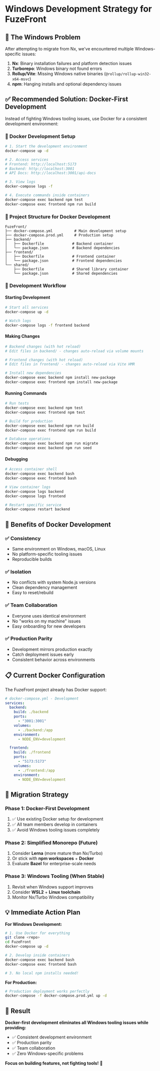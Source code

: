 # Windows Development Strategy for FuzeFront

## 🚨 The Windows Problem

After attempting to migrate from Nx, we've encountered multiple Windows-specific issues:

1. **Nx**: Binary installation failures and platform detection issues
2. **Turborepo**: Windows binary not found errors  
3. **Rollup/Vite**: Missing Windows native binaries (`@rollup/rollup-win32-x64-msvc`)
4. **npm**: Hanging installs and optional dependency issues

## ✅ Recommended Solution: Docker-First Development

Instead of fighting Windows tooling issues, use Docker for a consistent development environment:

### 🐳 Docker Development Setup

```bash
# 1. Start the development environment
docker-compose up -d

# 2. Access services
# Frontend: http://localhost:5173
# Backend: http://localhost:3001  
# API Docs: http://localhost:3001/api-docs

# 3. View logs
docker-compose logs -f

# 4. Execute commands inside containers
docker-compose exec backend npm test
docker-compose exec frontend npm run build
```

### 📁 Project Structure for Docker Development

```
FuzeFront/
├── docker-compose.yml          # Main development setup
├── docker-compose.prod.yml     # Production setup  
├── backend/
│   ├── Dockerfile             # Backend container
│   └── package.json           # Backend dependencies
├── frontend/
│   ├── Dockerfile             # Frontend container  
│   └── package.json           # Frontend dependencies
└── shared/
    ├── Dockerfile             # Shared library container
    └── package.json           # Shared dependencies
```

### 🔧 Development Workflow

#### Starting Development
```bash
# Start all services
docker-compose up -d

# Watch logs
docker-compose logs -f frontend backend
```

#### Making Changes
```bash
# Backend changes (with hot reload)
# Edit files in backend/ - changes auto-reload via volume mounts

# Frontend changes (with hot reload)  
# Edit files in frontend/ - changes auto-reload via Vite HMR

# Install new dependencies
docker-compose exec backend npm install new-package
docker-compose exec frontend npm install new-package
```

#### Running Commands
```bash
# Run tests
docker-compose exec backend npm test
docker-compose exec frontend npm test

# Build for production
docker-compose exec backend npm run build
docker-compose exec frontend npm run build

# Database operations
docker-compose exec backend npm run migrate
docker-compose exec backend npm run seed
```

#### Debugging
```bash
# Access container shell
docker-compose exec backend bash
docker-compose exec frontend bash

# View container logs
docker-compose logs backend
docker-compose logs frontend

# Restart specific service
docker-compose restart backend
```

## 🎯 Benefits of Docker Development

### ✅ **Consistency**
- Same environment on Windows, macOS, Linux
- No platform-specific tooling issues
- Reproducible builds

### ✅ **Isolation**
- No conflicts with system Node.js versions
- Clean dependency management
- Easy to reset/rebuild

### ✅ **Team Collaboration**
- Everyone uses identical environment
- No "works on my machine" issues
- Easy onboarding for new developers

### ✅ **Production Parity**
- Development mirrors production exactly
- Catch deployment issues early
- Consistent behavior across environments

## 📋 Current Docker Configuration

The FuzeFront project already has Docker support:

```yaml
# docker-compose.yml - Development
services:
  backend:
    build: ./backend
    ports:
      - "3001:3001"
    volumes:
      - ./backend:/app
    environment:
      - NODE_ENV=development

  frontend:
    build: ./frontend  
    ports:
      - "5173:5173"
    volumes:
      - ./frontend:/app
    environment:
      - NODE_ENV=development
```

## 🚀 Migration Strategy

### Phase 1: Docker-First Development
1. ✅ Use existing Docker setup for development
2. ✅ All team members develop in containers
3. ✅ Avoid Windows tooling issues completely

### Phase 2: Simplified Monorepo (Future)
1. Consider **Lerna** (more mature than Nx/Turbo)
2. Or stick with **npm workspaces** + **Docker**
3. Evaluate **Bazel** for enterprise-scale needs

### Phase 3: Windows Tooling (When Stable)
1. Revisit when Windows support improves
2. Consider **WSL2** + **Linux toolchain**
3. Monitor Nx/Turbo Windows compatibility

## 💡 Immediate Action Plan

**For Windows Development:**

```bash
# 1. Use Docker for everything
git clone <repo>
cd FuzeFront
docker-compose up -d

# 2. Develop inside containers
docker-compose exec backend bash
docker-compose exec frontend bash

# 3. No local npm installs needed!
```

**For Production:**

```bash
# Production deployment works perfectly
docker-compose -f docker-compose.prod.yml up -d
```

## 🎉 Result

**Docker-first development eliminates all Windows tooling issues while providing:**
- ✅ Consistent development environment
- ✅ Production parity  
- ✅ Team collaboration
- ✅ Zero Windows-specific problems

**Focus on building features, not fighting tools!** 🚀 